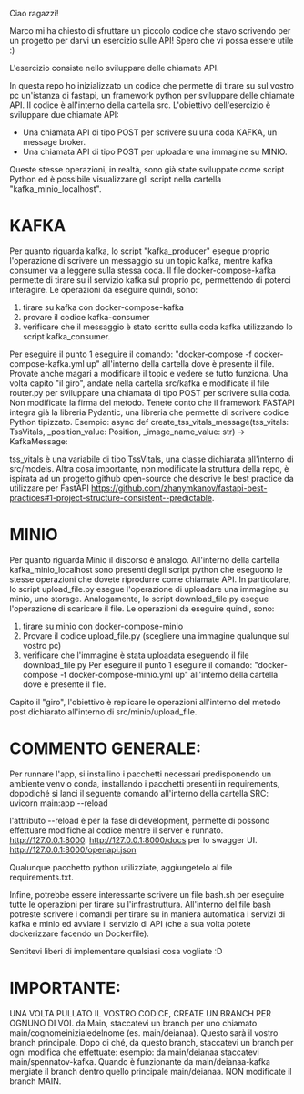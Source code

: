 Ciao ragazzi!

Marco mi ha chiesto di sfruttare un piccolo codice che stavo scrivendo per un progetto per darvi un esercizio sulle API!
Spero che vi possa essere utile :)

L'esercizio consiste nello sviluppare delle chiamate API.

In questa repo ho inizializzato un codice che permette di tirare su sul vostro pc un'istanza di fastapi, un framework python per sviluppare delle chiamate API. Il codice è all'interno della cartella src.
L'obiettivo dell'esercizio è sviluppare due chiamate API:
   - Una chiamata API di tipo POST per scrivere su una coda KAFKA, un message broker.
   - Una chiamata API di tipo POST per uploadare una immagine su MINIO.

Queste stesse operazioni, in realtà, sono già state sviluppate come script Python ed è possibile visualizzare gli script nella cartella "kafka_minio_localhost".

# KAFKA
Per quanto riguarda kafka, lo script "kafka_producer" esegue proprio l'operazione di scrivere un messaggio su un topic kafka, mentre kafka consumer va a leggere sulla stessa coda.
Il file docker-compose-kafka permette di tirare su il servizio kafka sul proprio pc, permettendo di poterci interagire.
Le operazioni da eseguire quindi, sono:
1. tirare su kafka con docker-compose-kafka
2. provare il codice kafka-consumer
3. verificare che il messaggio è stato scritto sulla coda kafka utilizzando lo script kafka_consumer.

Per eseguire il punto 1 eseguire il comando:
"docker-compose -f docker-compose-kafka.yml up" all'interno della cartella dove è presente il file.
Provate anche magari a modificare il topic e vedere se tutto funziona.
Una volta capito "il giro", andate nella cartella src/kafka e modificate il file router.py per sviluppare una chiamata di tipo POST per scrivere sulla coda. Non modificate la firma del metodo. Tenete conto che il framework FASTAPI integra già la libreria Pydantic, una libreria che permette di scrivere codice Python tipizzato.
Esempio:
async def create_tss_vitals_message(tss_vitals: TssVitals, _position_value: Position, _image_name_value: str) -> KafkaMessage:

tss_vitals è una variabile di tipo TssVitals, una classe dichiarata all'interno di src/models.
Altra cosa importante, non modificate la struttura della repo, è ispirata ad un progetto github open-source che descrive le best practice da utilizzare per FastAPI https://github.com/zhanymkanov/fastapi-best-practices#1-project-structure-consistent--predictable.

# MINIO
Per quanto riguarda Minio il discorso è analogo.
All'interno della cartella kafka_minio_localhost sono presenti degli script python che eseguono le stesse operazioni che dovete riprodurre come chiamate API.
In particolare, lo script upload_file.py esegue l'operazione di uploadare una immagine su minio, uno storage. Analogamente, lo script download_file.py esegue l'operazione di scaricare il file.
Le operazioni da eseguire quindi, sono:
1. tirare su minio con docker-compose-minio
2. Provare il codice upload_file.py (scegliere una immagine qualunque sul vostro pc)
3. verificare che l'immagine è stata uploadata eseguendo il file download_file.py
Per eseguire il punto 1 eseguire il comando:
"docker-compose -f docker-compose-minio.yml up" all'interno della cartella dove è presente il file.

Capito il "giro", l'obiettivo è replicare le operazioni all'interno del metodo post dichiarato all'interno di src/minio/upload_file.

# COMMENTO GENERALE:
Per runnare l'app, si installino i pacchetti necessari predisponendo un ambiente venv o conda, installando i pacchetti presenti in requirements, dopodiché si lanci il seguente comando all'interno della cartella SRC:
uvicorn main:app --reload

l'attributo --reload è per la fase di development, permette di possono effettuare modifiche al codice mentre il server è runnato.
http://127.0.0.1:8000.
http://127.0.0.1:8000/docs per lo swagger UI.
http://127.0.0.1:8000/openapi.json

Qualunque pacchetto python utilizziate, aggiungetelo al file requirements.txt.

Infine, potrebbe essere interessante scrivere un file bash.sh per eseguire tutte le operazioni per tirare su l'infrastruttura.
All'interno del file bash potreste scrivere i comandi per tirare su in maniera automatica i servizi di kafka e minio ed avviare il servizio di API (che a sua volta potete dockerizzare facendo un Dockerfile).

Sentitevi liberi di implementare qualsiasi cosa vogliate :D

# IMPORTANTE:
UNA VOLTA PULLATO IL VOSTRO CODICE, CREATE UN BRANCH PER OGNUNO DI VOI.
da Main, staccatevi un branch per uno chiamato main/cognomeinizialedelnome (es. main/deianaa).
Questo sarà il vostro branch principale. Dopo di ché, da questo branch, staccatevi un branch per ogni modifica che effettuate:
esempio: da main/deianaa staccatevi main/spennatov-kafka.
Quando è funzionante da main/deianaa-kafka mergiate il branch dentro quello principale main/deianaa.
NON modificate il branch MAIN.


